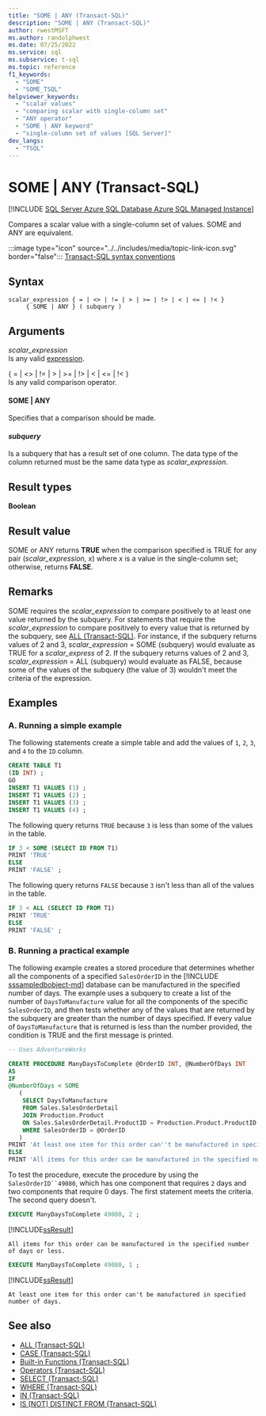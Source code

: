 ```yaml
---
title: "SOME | ANY (Transact-SQL)"
description: "SOME | ANY (Transact-SQL)"
author: rwestMSFT
ms.author: randolphwest
ms.date: 07/25/2022
ms.service: sql
ms.subservice: t-sql
ms.topic: reference
f1_keywords:
  - "SOME"
  - "SOME_TSQL"
helpviewer_keywords:
  - "scalar values"
  - "comparing scalar with single-column set"
  - "ANY operator"
  - "SOME | ANY keyword"
  - "single-column set of values [SQL Server]"
dev_langs:
  - "TSQL"
---
```

# SOME | ANY (Transact-SQL)

[!INCLUDE [SQL Server Azure SQL Database Azure SQL Managed Instance](../../includes/applies-to-version/sql-asdb-asdbmi.md)]

Compares a scalar value with a single-column set of values. SOME and ANY are equivalent.  

:::image type="icon" source="../../includes/media/topic-link-icon.svg" border="false"::: [Transact-SQL syntax conventions](../../t-sql/language-elements/transact-sql-syntax-conventions-transact-sql.md)
  
## Syntax
  
```syntaxsql
scalar_expression { = | <> | != | > | >= | !> | < | <= | !< }   
     { SOME | ANY } ( subquery )   
```

## Arguments

*scalar_expression*  
Is any valid [expression](../../t-sql/language-elements/expressions-transact-sql.md).

{ = \| <> \| != \| > \| >= \| !> \| < \| <= \| !< }  
Is any valid comparison operator.

#### SOME | ANY

Specifies that a comparison should be made.

#### *subquery*

Is a subquery that has a result set of one column. The data type of the column returned must be the same data type as *scalar_expression*.

## Result types

**Boolean**

## Result value

SOME or ANY returns **TRUE** when the comparison specified is TRUE for any pair (*scalar_expression*, *x*) where *x* is a value in the single-column set; otherwise, returns **FALSE**.

## Remarks

SOME requires the *scalar_expression* to compare positively to at least one value returned by the subquery. For statements that require the *scalar_expression* to compare positively to every value that is returned by the subquery, see [ALL &#40;Transact-SQL&#41;](../../t-sql/language-elements/all-transact-sql.md). For instance, if the subquery returns values of 2 and 3, *scalar_expression* = SOME (subquery) would evaluate as TRUE for a *scalar_express* of 2. If the subquery returns values of 2 and 3, *scalar_expression* = ALL (subquery) would evaluate as FALSE, because some of the values of the subquery (the value of 3) wouldn't meet the criteria of the expression.

## Examples

### A. Running a simple example

The following statements create a simple table and add the values of `1`, `2`, `3`, and `4` to the `ID` column.

```sql  
CREATE TABLE T1  
(ID INT) ;  
GO  
INSERT T1 VALUES (1) ;  
INSERT T1 VALUES (2) ;  
INSERT T1 VALUES (3) ;  
INSERT T1 VALUES (4) ;  
```

The following query returns `TRUE` because `3` is less than some of the values in the table.

```sql  
IF 3 < SOME (SELECT ID FROM T1)  
PRINT 'TRUE'   
ELSE  
PRINT 'FALSE' ;  
```

The following query returns `FALSE` because `3` isn't less than all of the values in the table.

```sql  
IF 3 < ALL (SELECT ID FROM T1)  
PRINT 'TRUE'   
ELSE  
PRINT 'FALSE' ;  
```

### B. Running a practical example

The following example creates a stored procedure that determines whether all the components of a specified `SalesOrderID` in the [!INCLUDE [sssampledbobject-md](../../includes/sssampledbobject-md.md)] database can be manufactured in the specified number of days. The example uses a subquery to create a list of the number of `DaysToManufacture` value for all the components of the specific `SalesOrderID`, and then tests whether any of the values that are returned by the subquery are greater than the number of days specified. If every value of `DaysToManufacture` that is returned is less than the number provided, the condition is TRUE and the first message is printed.

```sql  
-- Uses AdventureWorks

CREATE PROCEDURE ManyDaysToComplete @OrderID INT, @NumberOfDays INT  
AS  
IF   
@NumberOfDays < SOME  
   (  
    SELECT DaysToManufacture  
    FROM Sales.SalesOrderDetail  
    JOIN Production.Product   
    ON Sales.SalesOrderDetail.ProductID = Production.Product.ProductID   
    WHERE SalesOrderID = @OrderID  
   )  
PRINT 'At least one item for this order can''t be manufactured in specified number of days.'
ELSE   
PRINT 'All items for this order can be manufactured in the specified number of days or less.' ;

```

To test the procedure, execute the procedure by using the `SalesOrderID``49080`, which has one component that requires `2` days and two components that require 0 days. The first statement meets the criteria. The second query doesn't.

```sql  
EXECUTE ManyDaysToComplete 49080, 2 ;  
```

[!INCLUDE[ssResult](../../includes/ssresult-md.md)]

`All items for this order can be manufactured in the specified number of days or less.`

```sql
EXECUTE ManyDaysToComplete 49080, 1 ;  
```

[!INCLUDE[ssResult](../../includes/ssresult-md.md)]

`At least one item for this order can't be manufactured in specified number of days.`

## See also

- [ALL &#40;Transact-SQL&#41;](../../t-sql/language-elements/all-transact-sql.md)
- [CASE &#40;Transact-SQL&#41;](../../t-sql/language-elements/case-transact-sql.md)
- [Built-in Functions &#40;Transact-SQL&#41;](~/t-sql/functions/functions.md)
- [Operators &#40;Transact-SQL&#41;](../../t-sql/language-elements/operators-transact-sql.md)
- [SELECT &#40;Transact-SQL&#41;](../../t-sql/queries/select-transact-sql.md)
- [WHERE &#40;Transact-SQL&#41;](../../t-sql/queries/where-transact-sql.md)
- [IN &#40;Transact-SQL&#41;](../../t-sql/language-elements/in-transact-sql.md)
- [IS [NOT] DISTINCT FROM (Transact-SQL)](../../t-sql/queries/is-distinct-from-transact-sql.md)
